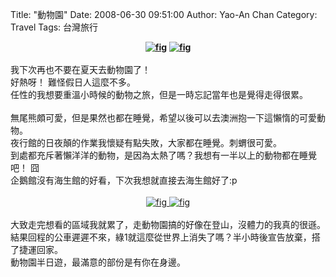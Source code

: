 Title: "動物園"
Date: 2008-06-30 09:51:00
Author: Yao-An Chan
Category: Travel
Tags: 台灣旅行


<div class='post'>
<div style="text-align: center;"><a style="font-weight: bold;" onblur="try {parent.deselectBloggerImageGracefully();} catch(e) {}" href="http://1.bp.blogspot.com/_mvtDPM7iODU/SHC4QfNZ-sI/AAAAAAAAAvs/T3uw5ELcqnw/s1600-h/DSC00399.JPG"><img style="cursor: pointer;" src="http://1.bp.blogspot.com/_mvtDPM7iODU/SHC4QfNZ-sI/AAAAAAAAAvs/T3uw5ELcqnw/s200/DSC00399.JPG" alt="fig" id="BLOGGER_PHOTO_ID_5219874561517550274" border="0" /></a> <a style="font-weight: bold;" onblur="try {parent.deselectBloggerImageGracefully();} catch(e) {}" href="http://4.bp.blogspot.com/_mvtDPM7iODU/SHC38KylMgI/AAAAAAAAAvk/9Bv7o9smOCs/s1600-h/DSC00396.JPG"><img style="cursor: pointer;" src="http://4.bp.blogspot.com/_mvtDPM7iODU/SHC38KylMgI/AAAAAAAAAvk/9Bv7o9smOCs/s200/DSC00396.JPG" alt="fig" id="BLOGGER_PHOTO_ID_5219874212438946306" border="0" /></a><br /></div><br />我下次再也不要在夏天去動物園了！<br />好熱呀！ 難怪假日人這麼不多。<br />任性的我想要重溫小時候的動物之旅，但是一時忘記當年也是覺得走得很累。<br /><br />無尾熊頗可愛，但是果然也都在睡覺，希望以後可以去澳洲抱一下這懶惰的可愛動物。<br />夜行館的日夜顛的作業我懷疑有點失敗，大家都在睡覺。刺蝟很可愛。<br />到處都充斥著懶洋洋的動物，是因為太熱了嗎？我想有一半以上的動物都在睡覺吧！ 囧<br />企鵝館沒有海生館的好看，下次我想就直接去海生館好了:p<br /><br /><div style="text-align: center;"><a onblur="try {parent.deselectBloggerImageGracefully();} catch(e) {}" href="http://3.bp.blogspot.com/_mvtDPM7iODU/SHC4kt9ajBI/AAAAAAAAAv0/AHJLq67mXfs/s1600-h/DSC00400.JPG"><img style="cursor: pointer;" src="http://3.bp.blogspot.com/_mvtDPM7iODU/SHC4kt9ajBI/AAAAAAAAAv0/AHJLq67mXfs/s200/DSC00400.JPG" alt="fig" id="BLOGGER_PHOTO_ID_5219874909074394130" border="0" /></a><a onblur="try {parent.deselectBloggerImageGracefully();} catch(e) {}" href="http://3.bp.blogspot.com/_mvtDPM7iODU/SHC4zlIq1BI/AAAAAAAAAv8/7BHXzubKflo/s1600-h/DSC00401.JPG"> <img style="cursor: pointer;" src="http://3.bp.blogspot.com/_mvtDPM7iODU/SHC4zlIq1BI/AAAAAAAAAv8/7BHXzubKflo/s200/DSC00401.JPG" alt="fig" id="BLOGGER_PHOTO_ID_5219875164403717138" border="0" /></a><br /><br /></div>大致走完想看的區域我就累了，走動物園搞的好像在登山，沒體力的我真的很遜。<br />結果回程的公車遲遲不來，綠1就這麼從世界上消失了嗎？半小時後宣告放棄，搭了捷運回家。<br />動物園半日遊，最滿意的部份是有你在身邊。</div>
